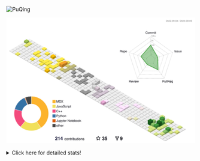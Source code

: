 ![PuQing](https://user-images.githubusercontent.com/27223114/171565019-9a56fae6-b08b-421f-99db-7e830da42371.png)

![](./profile-3d-contrib/profile-season-animate.svg)

<details>
<summary>Click here for detailed stats!</summary>

<!--START_SECTION:waka-->
![Lines of code](https://img.shields.io/badge/From%20Hello%20World%20I%27ve%20Written-786.5%20thousand%20lines%20of%20code-blue)

**🐱 My GitHub Data** 

> 📦 255.0 kB Used in GitHub's Storage 
 > 
> 🏆 162 Contributions in the Year 2023
 > 
> 🚫 Not Opted to Hire
 > 
> 📜 30 Public Repositories 
 > 
> 🔑 27 Private Repositories 
 > 
**I'm an Early 🐤** 

```text
🌞 Morning                383 commits         ███░░░░░░░░░░░░░░░░░░░░░░   13.75 % 
🌆 Daytime                1363 commits        ████████████░░░░░░░░░░░░░   48.94 % 
🌃 Evening                259 commits         ██░░░░░░░░░░░░░░░░░░░░░░░   09.30 % 
🌙 Night                  780 commits         ███████░░░░░░░░░░░░░░░░░░   28.01 % 
```


📊 **This Week I Spent My Time On** 

```text
💬 Programming Languages: 
Markdown                 5 hrs 35 mins       ████████████████████████░   95.38 % 
Python                   9 mins              █░░░░░░░░░░░░░░░░░░░░░░░░   02.81 % 
TeX                      5 mins              ░░░░░░░░░░░░░░░░░░░░░░░░░   01.67 % 
XML                      0 secs              ░░░░░░░░░░░░░░░░░░░░░░░░░   00.10 % 
TSQL                     0 secs              ░░░░░░░░░░░░░░░░░░░░░░░░░   00.04 % 

🔥 Editors: 
Obsidian                 5 hrs 35 mins       ████████████████████████░   95.38 % 
VS Code                  16 mins             █░░░░░░░░░░░░░░░░░░░░░░░░   04.62 % 

💻 Operating System: 
Windows                  5 hrs 45 mins       █████████████████████████   98.33 % 
WSL                      5 mins              ░░░░░░░░░░░░░░░░░░░░░░░░░   01.67 % 
```


<!--END_SECTION:waka-->
</details>
